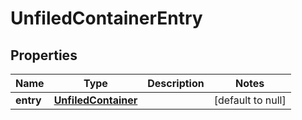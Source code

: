 # UnfiledContainerEntry

## Properties
Name | Type | Description | Notes
------------ | ------------- | ------------- | -------------
**entry** | [**UnfiledContainer**](UnfiledContainer.md) |  | [default to null]


